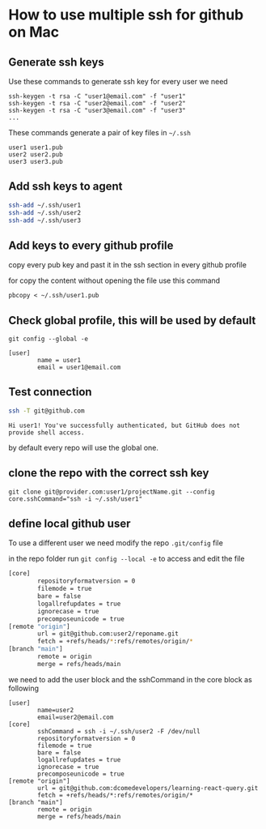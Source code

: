 # How to use multiple ssh for github on Mac

## Generate ssh keys

Use these commands to generate ssh key for every user we need

```ssh
ssh-keygen -t rsa -C "user1@email.com" -f "user1"
ssh-keygen -t rsa -C "user2@email.com" -f "user2"
ssh-keygen -t rsa -C "user3@email.com" -f "user3"
...
```

These commands generate a pair of key files in `~/.ssh`

```
user1 user1.pub
user2 user2.pub
user3 user3.pub
```
## Add ssh keys to agent

```sh
ssh-add ~/.ssh/user1
ssh-add ~/.ssh/user2
ssh-add ~/.ssh/user3
```

## Add keys to every github profile

copy every pub key and past it in the ssh section in every github profile

for copy the content without opening the file use this command
```ssh
pbcopy < ~/.ssh/user1.pub
```

## Check global profile, this will be used by default

```
git config --global -e
```

```
[user]
        name = user1
        email = user1@email.com
```

## Test connection

```sh
ssh -T git@github.com
```

```
Hi user1! You've successfully authenticated, but GitHub does not provide shell access.
```

by default every repo will use the global one.


## clone the repo with the correct ssh key

```
git clone git@provider.com:user1/projectName.git --config core.sshCommand="ssh -i ~/.ssh/user1"
```


## define local github user
To use a different user we need modify the repo `.git/config` file

in the repo folder run `git config --local -e` to access and edit the file

```sh
[core]
        repositoryformatversion = 0
        filemode = true
        bare = false
        logallrefupdates = true
        ignorecase = true
        precomposeunicode = true
[remote "origin"]
        url = git@github.com:user2/reponame.git
        fetch = +refs/heads/*:refs/remotes/origin/*
[branch "main"]
        remote = origin
        merge = refs/heads/main
```

we need to add the user block and the sshCommand in the core block as following

```
[user]
        name=user2
        email=user2@email.com
[core]
        sshCommand = ssh -i ~/.ssh/user2 -F /dev/null
        repositoryformatversion = 0
        filemode = true
        bare = false
        logallrefupdates = true
        ignorecase = true
        precomposeunicode = true
[remote "origin"]
        url = git@github.com:dcomedevelopers/learning-react-query.git
        fetch = +refs/heads/*:refs/remotes/origin/*
[branch "main"]
        remote = origin
        merge = refs/heads/main
```
